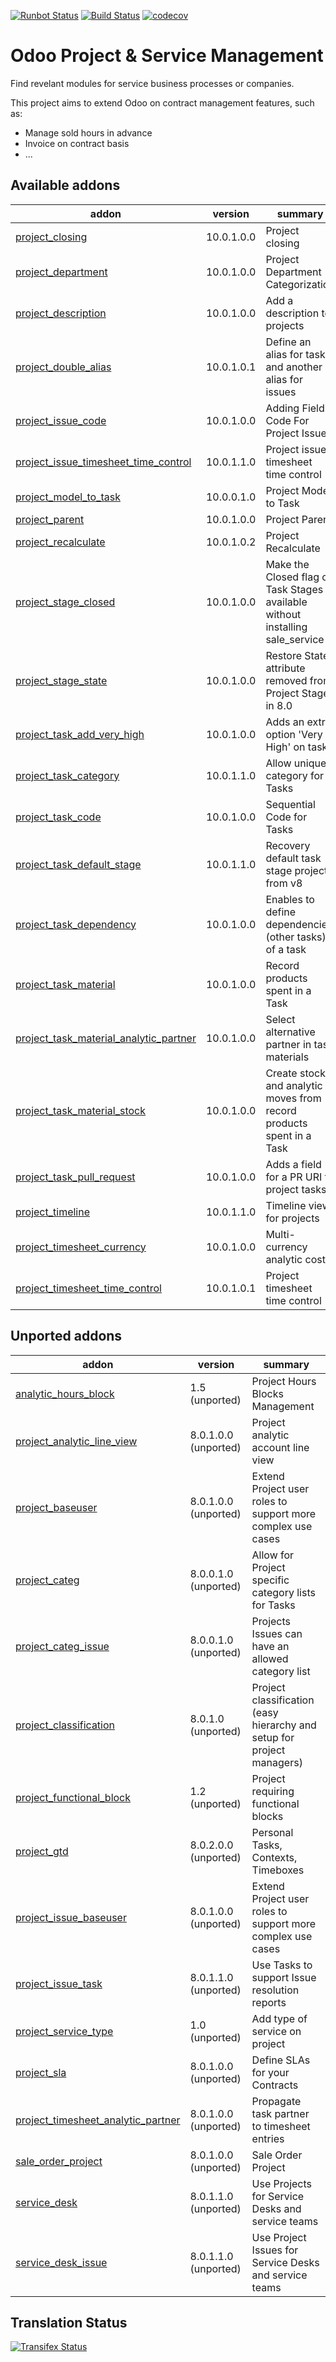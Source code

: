 [![Runbot Status](https://runbot.odoo-community.org/runbot/badge/flat/140/10.0.svg)](https://runbot.odoo-community.org/runbot/repo/github-com-oca-project-140)
[![Build Status](https://travis-ci.org/OCA/project.svg?branch=10.0)](https://travis-ci.org/OCA/project)
[![codecov](https://codecov.io/gh/OCA/project/branch/10.0/graph/badge.svg)](https://codecov.io/gh/OCA/project)

Odoo Project & Service Management
=================================

Find revelant modules for service business processes or companies.

This project aims to extend Odoo on contract management features, such as:

  * Manage sold hours in advance
  * Invoice on contract basis
  * ...

[//]: # (addons)

Available addons
----------------
addon | version | summary
--- | --- | ---
[project_closing](project_closing/) | 10.0.1.0.0 | Project closing
[project_department](project_department/) | 10.0.1.0.0 | Project Department Categorization
[project_description](project_description/) | 10.0.1.0.0 | Add a description to projects
[project_double_alias](project_double_alias/) | 10.0.1.0.1 | Define an alias for tasks and another alias for issues
[project_issue_code](project_issue_code/) | 10.0.1.0.0 | Adding Field Code For Project Issue
[project_issue_timesheet_time_control](project_issue_timesheet_time_control/) | 10.0.1.1.0 | Project issue timesheet time control
[project_model_to_task](project_model_to_task/) | 10.0.0.1.0 | Project Model to Task
[project_parent](project_parent/) | 10.0.1.0.0 | Project Parent
[project_recalculate](project_recalculate/) | 10.0.1.0.2 | Project Recalculate
[project_stage_closed](project_stage_closed/) | 10.0.1.0.0 | Make the Closed flag on Task Stages available without installing sale_service
[project_stage_state](project_stage_state/) | 10.0.1.0.0 | Restore State attribute removed from Project Stages in 8.0
[project_task_add_very_high](project_task_add_very_high/) | 10.0.1.0.0 | Adds an extra option 'Very High' on tasks
[project_task_category](project_task_category/) | 10.0.1.1.0 | Allow unique category for Tasks
[project_task_code](project_task_code/) | 10.0.1.0.0 | Sequential Code for Tasks
[project_task_default_stage](project_task_default_stage/) | 10.0.1.1.0 | Recovery default task stage projects from v8
[project_task_dependency](project_task_dependency/) | 10.0.1.0.0 | Enables to define dependencies (other tasks) of a task
[project_task_material](project_task_material/) | 10.0.1.0.0 | Record products spent in a Task
[project_task_material_analytic_partner](project_task_material_analytic_partner/) | 10.0.1.0.0 | Select alternative partner in task materials
[project_task_material_stock](project_task_material_stock/) | 10.0.1.0.0 | Create stock and analytic moves from record products spent in a Task
[project_task_pull_request](project_task_pull_request/) | 10.0.1.0.0 | Adds a field for a PR URI to project tasks
[project_timeline](project_timeline/) | 10.0.1.1.0 | Timeline view for projects
[project_timesheet_currency](project_timesheet_currency/) | 10.0.1.0.0 | Multi-currency analytic costs
[project_timesheet_time_control](project_timesheet_time_control/) | 10.0.1.0.1 | Project timesheet time control


Unported addons
---------------
addon | version | summary
--- | --- | ---
[analytic_hours_block](analytic_hours_block/) | 1.5 (unported) | Project Hours Blocks Management
[project_analytic_line_view](project_analytic_line_view/) | 8.0.1.0.0 (unported) | Project analytic account line view
[project_baseuser](project_baseuser/) | 8.0.1.0.0 (unported) | Extend Project user roles to support more complex use cases
[project_categ](project_categ/) | 8.0.0.1.0 (unported) | Allow for Project specific category lists for Tasks
[project_categ_issue](project_categ_issue/) | 8.0.0.1.0 (unported) | Projects Issues can have an allowed category list
[project_classification](project_classification/) | 8.0.1.0 (unported) | Project classification (easy hierarchy and setup for project managers)
[project_functional_block](project_functional_block/) | 1.2 (unported) | Project requiring functional blocks
[project_gtd](project_gtd/) | 8.0.2.0.0 (unported) | Personal Tasks, Contexts, Timeboxes
[project_issue_baseuser](project_issue_baseuser/) | 8.0.1.0.0 (unported) | Extend Project user roles to support more complex use cases
[project_issue_task](project_issue_task/) | 8.0.1.1.0 (unported) | Use Tasks to support Issue resolution reports
[project_service_type](project_service_type/) | 1.0 (unported) | Add type of service on project
[project_sla](project_sla/) | 8.0.1.0.0 (unported) | Define SLAs for your Contracts
[project_timesheet_analytic_partner](project_timesheet_analytic_partner/) | 8.0.1.0.0 (unported) | Propagate task partner to timesheet entries
[sale_order_project](sale_order_project/) | 8.0.1.0.0 (unported) | Sale Order Project
[service_desk](service_desk/) | 8.0.1.1.0 (unported) | Use Projects for Service Desks and service teams
[service_desk_issue](service_desk_issue/) | 8.0.1.1.0 (unported) | Use Project Issues for Service Desks and service teams

[//]: # (end addons)

Translation Status
------------------
[![Transifex Status](https://www.transifex.com/projects/p/OCA-project-10-0/chart/image_png)](https://www.transifex.com/projects/p/OCA-project-10-0)
